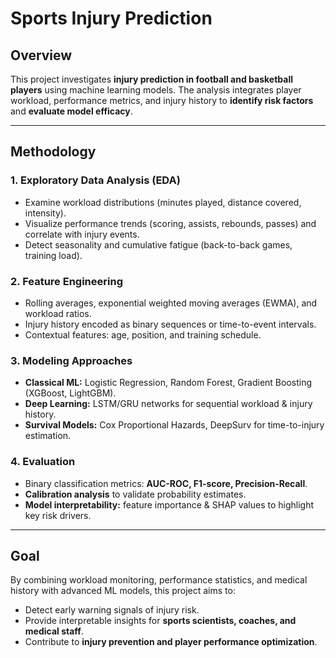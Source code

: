 # Sports Injury Prediction

## Overview  
This project investigates **injury prediction in football and basketball players** using machine learning models. The analysis integrates player workload, performance metrics, and injury history to **identify risk factors** and **evaluate model efficacy**.

---

## Methodology  

### 1. Exploratory Data Analysis (EDA)  
- Examine workload distributions (minutes played, distance covered, intensity).  
- Visualize performance trends (scoring, assists, rebounds, passes) and correlate with injury events.  
- Detect seasonality and cumulative fatigue (back-to-back games, training load).  

### 2. Feature Engineering  
- Rolling averages, exponential weighted moving averages (EWMA), and workload ratios.  
- Injury history encoded as binary sequences or time-to-event intervals.  
- Contextual features: age, position, and training schedule.  

### 3. Modeling Approaches  
- **Classical ML:** Logistic Regression, Random Forest, Gradient Boosting (XGBoost, LightGBM).  
- **Deep Learning:** LSTM/GRU networks for sequential workload & injury history.  
- **Survival Models:** Cox Proportional Hazards, DeepSurv for time-to-injury estimation.  

### 4. Evaluation  
- Binary classification metrics: **AUC-ROC, F1-score, Precision-Recall**.  
- **Calibration analysis** to validate probability estimates.  
- **Model interpretability:** feature importance & SHAP values to highlight key risk drivers.  

---

## Goal  
By combining workload monitoring, performance statistics, and medical history with advanced ML models, this project aims to:  
- Detect early warning signals of injury risk.  
- Provide interpretable insights for **sports scientists, coaches, and medical staff**.  
- Contribute to **injury prevention and player performance optimization**.  
